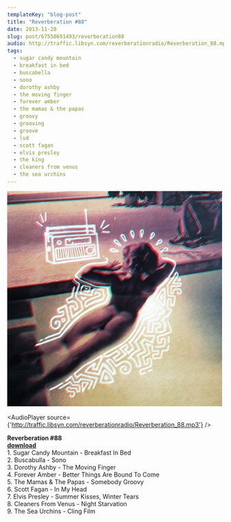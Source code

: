 ```yaml
---
templateKey: "blog-post"
title: "Reverberation #88"
date: 2013-11-20
slug: post/67558691493/reverberation88
audio: http://traffic.libsyn.com/reverberationradio/Reverberation_88.mp3
tags:
  - sugar candy mountain
  - breakfast in bed
  - buscabella
  - sono
  - dorothy ashby
  - the moving finger
  - forever amber
  - the mamas & the papas
  - groovy
  - grooving
  - groove
  - lsd
  - scott fagan
  - elvis presley
  - the king
  - cleaners from venus
  - the sea urchins
---
```


![Reverberation #88](../images/7b6c5e19892fd2f8465fe0c3b725e49a24b7aef09851c8abaabbb744f89ee424.jpg)

<AudioPlayer source={'http://traffic.libsyn.com/reverberationradio/Reverberation_88.mp3'} />

<p><strong>Reverberation #88</strong><br /><a href="http://traffic.libsyn.com/reverberationradio/Reverberation_88.mp3" title="download"><strong>download<br /></strong></a>1. Sugar Candy Mountain - Breakfast In Bed<br />2. Buscabulla - Sono<br />3. Dorothy Ashby - The Moving Finger<br />4. Forever Amber - Better Things Are Bound To Come<br />5. The Mamas &amp; The Papas - Somebody Groovy<br />6. Scott Fagan - In My Head<br />7. Elvis Presley - Summer Kisses, Winter Tears<br />8. Cleaners From Venus - Night Starvation<br />9. The Sea Urchins - Cling Film</p>
